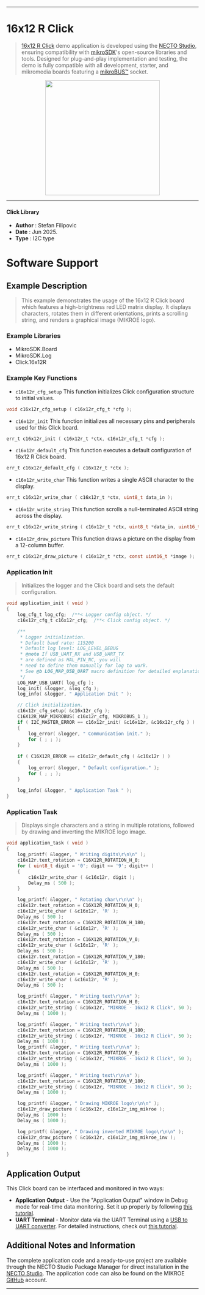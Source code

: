 
---
# 16x12 R Click

> [16x12 R Click](https://www.mikroe.com/?pid_product=MIKROE-6669) demo application is developed using
the [NECTO Studio](https://www.mikroe.com/necto), ensuring compatibility with [mikroSDK](https://www.mikroe.com/mikrosdk)'s
open-source libraries and tools. Designed for plug-and-play implementation and testing, the demo is fully compatible with
all development, starter, and mikromedia boards featuring a [mikroBUS&trade;](https://www.mikroe.com/mikrobus) socket.

<p align="center">
  <img src="https://www.mikroe.com/?pid_product=MIKROE-6669&image=1" height=300px>
</p>

---

#### Click Library

- **Author**        : Stefan Filipovic
- **Date**          : Jun 2025.
- **Type**          : I2C type

# Software Support

## Example Description

> This example demonstrates the usage of the 16x12 R Click board which features a high-brightness
red LED matrix display. It displays characters, rotates them in different orientations,
prints a scrolling string, and renders a graphical image (MIKROE logo).

### Example Libraries

- MikroSDK.Board
- MikroSDK.Log
- Click.16x12R

### Example Key Functions

- `c16x12r_cfg_setup` This function initializes Click configuration structure to initial values.
```c
void c16x12r_cfg_setup ( c16x12r_cfg_t *cfg );
```

- `c16x12r_init` This function initializes all necessary pins and peripherals used for this Click board.
```c
err_t c16x12r_init ( c16x12r_t *ctx, c16x12r_cfg_t *cfg );
```

- `c16x12r_default_cfg` This function executes a default configuration of 16x12 R Click board.
```c
err_t c16x12r_default_cfg ( c16x12r_t *ctx );
```

- `c16x12r_write_char` This function writes a single ASCII character to the display.
```c
err_t c16x12r_write_char ( c16x12r_t *ctx, uint8_t data_in );
```

- `c16x12r_write_string` This function scrolls a null-terminated ASCII string across the display.
```c
err_t c16x12r_write_string ( c16x12r_t *ctx, uint8_t *data_in, uint16_t speed_ms );
```

- `c16x12r_draw_picture` This function draws a picture on the display from a 12-column buffer.
```c
err_t c16x12r_draw_picture ( c16x12r_t *ctx, const uint16_t *image );
```

### Application Init

> Initializes the logger and the Click board and sets the default configuration.

```c
void application_init ( void )
{
    log_cfg_t log_cfg;  /**< Logger config object. */
    c16x12r_cfg_t c16x12r_cfg;  /**< Click config object. */

    /** 
     * Logger initialization.
     * Default baud rate: 115200
     * Default log level: LOG_LEVEL_DEBUG
     * @note If USB_UART_RX and USB_UART_TX 
     * are defined as HAL_PIN_NC, you will 
     * need to define them manually for log to work. 
     * See @b LOG_MAP_USB_UART macro definition for detailed explanation.
     */
    LOG_MAP_USB_UART( log_cfg );
    log_init( &logger, &log_cfg );
    log_info( &logger, " Application Init " );

    // Click initialization.
    c16x12r_cfg_setup( &c16x12r_cfg );
    C16X12R_MAP_MIKROBUS( c16x12r_cfg, MIKROBUS_1 );
    if ( I2C_MASTER_ERROR == c16x12r_init( &c16x12r, &c16x12r_cfg ) ) 
    {
        log_error( &logger, " Communication init." );
        for ( ; ; );
    }
    
    if ( C16X12R_ERROR == c16x12r_default_cfg ( &c16x12r ) )
    {
        log_error( &logger, " Default configuration." );
        for ( ; ; );
    }
    
    log_info( &logger, " Application Task " );
}
```

### Application Task

> Displays single characters and a string in multiple rotations, followed by drawing and inverting the MIKROE logo image.

```c
void application_task ( void )
{
    log_printf( &logger, " Writing digits\r\n\n" );
    c16x12r.text_rotation = C16X12R_ROTATION_H_0;
    for ( uint8_t digit = '0'; digit <= '9'; digit++ )
    {
        c16x12r_write_char ( &c16x12r, digit );
        Delay_ms ( 500 );
    }

    log_printf( &logger, " Rotating char\r\n\n" );
    c16x12r.text_rotation = C16X12R_ROTATION_H_0;
    c16x12r_write_char ( &c16x12r, 'R' );
    Delay_ms ( 500 );
    c16x12r.text_rotation = C16X12R_ROTATION_H_180;
    c16x12r_write_char ( &c16x12r, 'R' );
    Delay_ms ( 500 );
    c16x12r.text_rotation = C16X12R_ROTATION_V_0;
    c16x12r_write_char ( &c16x12r, 'R' );
    Delay_ms ( 500 );
    c16x12r.text_rotation = C16X12R_ROTATION_V_180;
    c16x12r_write_char ( &c16x12r, 'R' );
    Delay_ms ( 500 );
    c16x12r.text_rotation = C16X12R_ROTATION_H_0;
    c16x12r_write_char ( &c16x12r, 'R' );
    Delay_ms ( 500 );

    log_printf( &logger, " Writing text\r\n\n" );
    c16x12r.text_rotation = C16X12R_ROTATION_H_0;
    c16x12r_write_string ( &c16x12r, "MIKROE - 16x12 R Click", 50 );
    Delay_ms ( 1000 );

    log_printf( &logger, " Writing text\r\n\n" );
    c16x12r.text_rotation = C16X12R_ROTATION_H_180;
    c16x12r_write_string ( &c16x12r, "MIKROE - 16x12 R Click", 50 );
    Delay_ms ( 1000 );
    log_printf( &logger, " Writing text\r\n\n" );
    c16x12r.text_rotation = C16X12R_ROTATION_V_0;
    c16x12r_write_string ( &c16x12r, "MIKROE - 16x12 R Click", 50 );
    Delay_ms ( 1000 );

    log_printf( &logger, " Writing text\r\n\n" );
    c16x12r.text_rotation = C16X12R_ROTATION_V_180;
    c16x12r_write_string ( &c16x12r, "MIKROE - 16x12 R Click", 50 );
    Delay_ms ( 1000 );

    log_printf( &logger, " Drawing MIKROE logo\r\n\n" );
    c16x12r_draw_picture ( &c16x12r, c16x12r_img_mikroe );
    Delay_ms ( 1000 );
    Delay_ms ( 1000 );

    log_printf( &logger, " Drawing inverted MIKROE logo\r\n\n" );
    c16x12r_draw_picture ( &c16x12r, c16x12r_img_mikroe_inv );
    Delay_ms ( 1000 );
    Delay_ms ( 1000 );
}
```

## Application Output

This Click board can be interfaced and monitored in two ways:
- **Application Output** - Use the "Application Output" window in Debug mode for real-time data monitoring.
Set it up properly by following [this tutorial](https://www.youtube.com/watch?v=ta5yyk1Woy4).
- **UART Terminal** - Monitor data via the UART Terminal using
a [USB to UART converter](https://www.mikroe.com/click/interface/usb?interface*=uart,uart). For detailed instructions,
check out [this tutorial](https://help.mikroe.com/necto/v2/Getting%20Started/Tools/UARTTerminalTool).

## Additional Notes and Information

The complete application code and a ready-to-use project are available through the NECTO Studio Package Manager for 
direct installation in the [NECTO Studio](https://www.mikroe.com/necto). The application code can also be found on
the MIKROE [GitHub](https://github.com/MikroElektronika/mikrosdk_click_v2) account.

---
